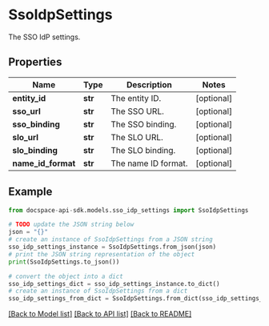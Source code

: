 # SsoIdpSettings
The SSO IdP settings.

## Properties

Name | Type | Description | Notes
------------ | ------------- | ------------- | -------------
**entity_id** | **str** | The entity ID. | [optional] 
**sso_url** | **str** | The SSO URL. | [optional] 
**sso_binding** | **str** | The SSO binding. | [optional] 
**slo_url** | **str** | The SLO URL. | [optional] 
**slo_binding** | **str** | The SLO binding. | [optional] 
**name_id_format** | **str** | The name ID format. | [optional] 

## Example

```python
from docspace-api-sdk.models.sso_idp_settings import SsoIdpSettings

# TODO update the JSON string below
json = "{}"
# create an instance of SsoIdpSettings from a JSON string
sso_idp_settings_instance = SsoIdpSettings.from_json(json)
# print the JSON string representation of the object
print(SsoIdpSettings.to_json())

# convert the object into a dict
sso_idp_settings_dict = sso_idp_settings_instance.to_dict()
# create an instance of SsoIdpSettings from a dict
sso_idp_settings_from_dict = SsoIdpSettings.from_dict(sso_idp_settings_dict)
```
[[Back to Model list]](../README.md#documentation-for-models) [[Back to API list]](../README.md#documentation-for-api-endpoints) [[Back to README]](../README.md)


